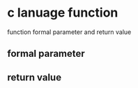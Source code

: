 # c lanuage function
function formal parameter and return value

## formal parameter


## return value
